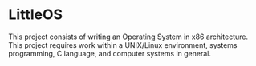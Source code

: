 # LittleOS

This project consists of writing an Operating System in x86 architecture. This project requires work within a UNIX/Linux environment, systems programming, C language, and computer systems in general.
